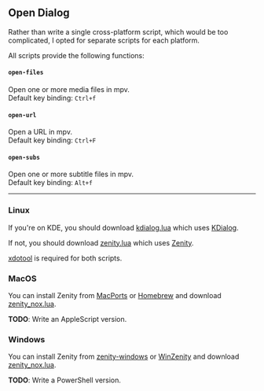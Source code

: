 ## Open Dialog

Rather than write a single cross-platform script, which would be
too complicated, I opted for separate scripts for each platform.

All scripts provide the following functions:

#### `open-files`

Open one or more media files in mpv.
<br>Default key binding: `Ctrl+f`

#### `open-url`

Open a URL in mpv.
<br>Default key binding: `Ctrl+F`

#### `open-subs`

Open one or more subtitle files in mpv.
<br>Default key binding: `Alt+f`

---

### Linux

If you're on KDE, you should download
[kdialog.lua](kdialog.lua) which uses [KDialog][kdialog].

If not, you should download
[zenity.lua](zenity.lua) which uses [Zenity][zenity].

[xdotool][xdotool] is required for both scripts.

### MacOS

You can install Zenity from [MacPorts][ports]
or [Homebrew][brew] and download [zenity_nox.lua][zenity-nox].

**TODO**: Write an AppleScript version.

### Windows

You can install Zenity from [zenity-windows][windows]
or [WinZenity][winzenity] and download [zenity_nox.lua][zenity-nox].

**TODO**: Write a PowerShell version.

[kdialog]: https://github.com/KDE/kdialog
[zenity]: https://github.com/GNOME/zenity
[xdotool]: https://github.com/jordansissel/xdotool
[zenity-nox]: https://git.io/JeZZL
[brew]: https://formulae.brew.sh/formula/zenity
[ports]: https://ports.macports.org/port/zenity/summary
[windows]: https://github.com/kvaps/zenity-windows
[winzenity]: https://github.com/maravento/winzenity
